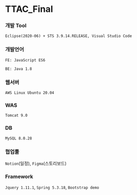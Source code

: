 # TTAC_Final

### 개발 Tool

`Eclipse(2020-06) + STS 3.9.14.RELEASE, Visual Studio Code`

### 개발언어

`FE: JavaScript ES6`

`BE: Java 1.8`

### 웹서버

`AWS Linux Ubuntu 20.04`

### WAS

`Tomcat 9.0`

### DB

`MySQL 8.0.28`

### 협업툴

`Notion`(일정), `Figma`(스토리보드)

### Framework

`Jquery 1.11.1`, `Spring 5.3.18`, `Bootstrap demo`